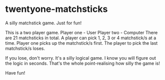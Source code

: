 # twentyone-matchsticks
A silly matchstick game. Just for fun!

This is a two player game.
Player one - User
Player two - Computer
There are 21 matchsticks in total. A player can pick 1, 2, 3 or 4 matchstick/s at a time. Player one picks up the matchstick/s first. 
The player to pick the last matchstick/s loses.

If you lose, don't worry. It's a silly logical game. I know you will figure out the logic in seconds. That's the whole point-realising how silly the game is!

Have fun!
